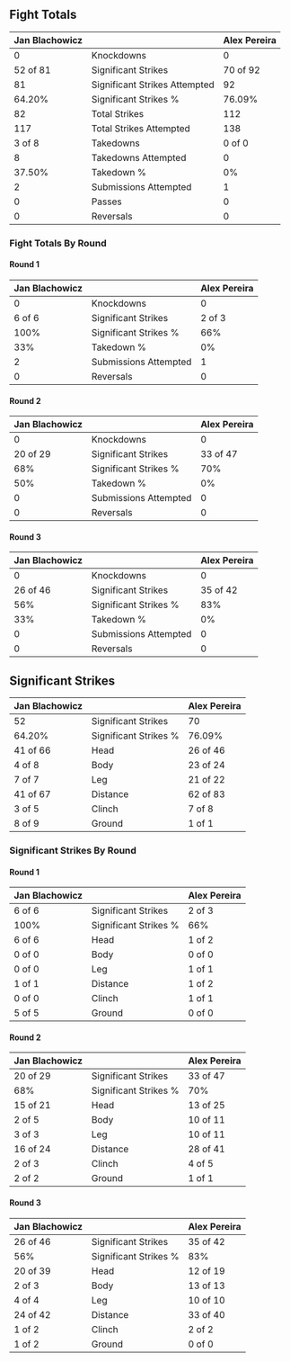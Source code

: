 ## Fight Totals

Jan Blachowicz |  | Alex Pereira  
---|---|---  
0| Knockdowns| 0  
52 of 81| Significant Strikes| 70 of 92  
81| Significant Strikes Attempted| 92  
64.20%| Significant Strikes %| 76.09%  
82| Total Strikes| 112  
117| Total Strikes Attempted| 138  
3 of 8| Takedowns| 0 of 0  
8| Takedowns Attempted| 0  
37.50%| Takedown %| 0%  
2| Submissions Attempted| 1  
0| Passes| 0  
0| Reversals| 0  
  
### Fight Totals By Round

#### Round 1

Jan Blachowicz |  | Alex Pereira  
---|---|---  
0| Knockdowns| 0  
6 of 6| Significant Strikes| 2 of 3  
100%| Significant Strikes %| 66%  
33%| Takedown %| 0%  
2| Submissions Attempted| 1  
0| Reversals| 0  
  
#### Round 2

Jan Blachowicz |  | Alex Pereira  
---|---|---  
0| Knockdowns| 0  
20 of 29| Significant Strikes| 33 of 47  
68%| Significant Strikes %| 70%  
50%| Takedown %| 0%  
0| Submissions Attempted| 0  
0| Reversals| 0  
  
#### Round 3

Jan Blachowicz |  | Alex Pereira  
---|---|---  
0| Knockdowns| 0  
26 of 46| Significant Strikes| 35 of 42  
56%| Significant Strikes %| 83%  
33%| Takedown %| 0%  
0| Submissions Attempted| 0  
0| Reversals| 0  
  
## Significant Strikes

Jan Blachowicz |  | Alex Pereira  
---|---|---  
52| Significant Strikes| 70  
64.20%| Significant Strikes %| 76.09%  
41 of 66| Head| 26 of 46  
4 of 8| Body| 23 of 24  
7 of 7| Leg| 21 of 22  
41 of 67| Distance| 62 of 83  
3 of 5| Clinch| 7 of 8  
8 of 9| Ground| 1 of 1  
  
### Significant Strikes By Round

#### Round 1

Jan Blachowicz |  | Alex Pereira  
---|---|---  
6 of 6| Significant Strikes| 2 of 3  
100%| Significant Strikes %| 66%  
6 of 6| Head| 1 of 2  
0 of 0| Body| 0 of 0  
0 of 0| Leg| 1 of 1  
1 of 1| Distance| 1 of 2  
0 of 0| Clinch| 1 of 1  
5 of 5| Ground| 0 of 0  
  
#### Round 2

Jan Blachowicz |  | Alex Pereira  
---|---|---  
20 of 29| Significant Strikes| 33 of 47  
68%| Significant Strikes %| 70%  
15 of 21| Head| 13 of 25  
2 of 5| Body| 10 of 11  
3 of 3| Leg| 10 of 11  
16 of 24| Distance| 28 of 41  
2 of 3| Clinch| 4 of 5  
2 of 2| Ground| 1 of 1  
  
#### Round 3

Jan Blachowicz |  | Alex Pereira  
---|---|---  
26 of 46| Significant Strikes| 35 of 42  
56%| Significant Strikes %| 83%  
20 of 39| Head| 12 of 19  
2 of 3| Body| 13 of 13  
4 of 4| Leg| 10 of 10  
24 of 42| Distance| 33 of 40  
1 of 2| Clinch| 2 of 2  
1 of 2| Ground| 0 of 0

